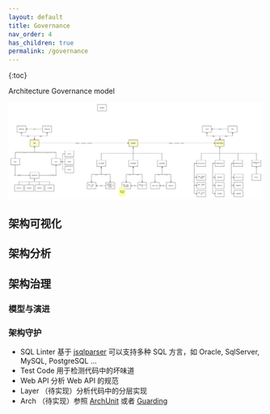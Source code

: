 ```yaml
---
layout: default
title: Governance
nav_order: 4
has_children: true
permalink: /governance
---
```


{:toc}

Architecture Governance model

![ArchGuard](/assets/diagrams/archguard-model.svg)

## 架构可视化


## 架构分析

## 架构治理

### 模型与演进

### 架构守护

- SQL Linter 基于 [jsqlparser](https://github.com/JSQLParser/JSqlParser) 可以支持多种 SQL 方言，如 Oracle, SqlServer, MySQL, PostgreSQL ...
- Test Code 用于检测代码中的坏味道 
- Web API 分析 Web API 的规范
- Layer （待实现）分析代码中的分层实现
- Arch  （待实现）参照 [ArchUnit](https://github.com/TNG/ArchUnit) 或者 [Guarding](https://github.com/modernizing/guarding)

